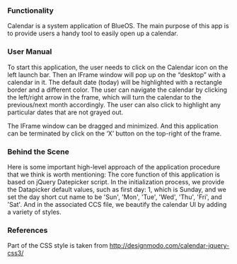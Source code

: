 ### Functionality
Calendar is a system application of BlueOS. The main purpose of this app is to provide users a handy tool to easily open up a calendar.

### User Manual
To start this application, the user needs to click on the Calendar icon on the left launch bar. Then an IFrame window will pop up on the “desktop” with a calendar in it. The default date (today) will be highlighted with a rectangle border and a different color. The user can navigate the calendar by clicking the left/right arrow in the frame, which will turn the calendar to the previous/next month accordingly. The user can also click to highlight any particular dates that are not grayed out.

The IFrame window can be dragged and minimized. And this application can be terminated by click on the ‘X’ button on the top-right of the frame.

### Behind the Scene
Here is some important high-level approach of the application procedure that we think is worth mentioning: The core function of this application is based on jQuery Datepicker script. In the initialization process, we provide the Datapicker default values, such as first day: 1, which is Sunday, and we set the day short cut name to be 'Sun', 'Mon', 'Tue', 'Wed', 'Thu', 'Fri', and 'Sat'. And in the associated CCS file, we beautify the calendar UI by adding a variety of styles.

### References
Part of the CSS style is taken from http://designmodo.com/calendar-jquery-css3/
